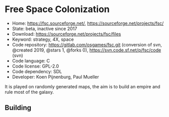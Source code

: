 # Free Space Colonization

- Home: https://fsc.sourceforge.net/, https://sourceforge.net/projects/fsc/
- State: beta, inactive since 2017
- Download: https://sourceforge.net/projects/fsc/files
- Keyword: strategy, 4X, space
- Code repository: https://gitlab.com/osgames/fsc.git (conversion of svn, @created 2019, @stars 1, @forks 0), https://svn.code.sf.net/p/fsc/code (svn)
- Code language: C
- Code license: GPL-2.0
- Code dependency: SDL
- Developer: Koen Pijnenburg, Paul Mueller

It is played on randomly generated maps, the aim is to build an empire and rule most of the galaxy.

## Building
